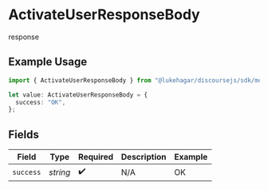# ActivateUserResponseBody

response

## Example Usage

```typescript
import { ActivateUserResponseBody } from "@lukehagar/discoursejs/sdk/models/operations";

let value: ActivateUserResponseBody = {
  success: "OK",
};
```

## Fields

| Field              | Type               | Required           | Description        | Example            |
| ------------------ | ------------------ | ------------------ | ------------------ | ------------------ |
| `success`          | *string*           | :heavy_check_mark: | N/A                | OK                 |